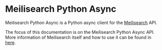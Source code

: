 # Meilisearch Python Async

Meilisearch Python Async is a Python async client for the [Meilisearch](https://github.com/meilisearch/meilisearch) API.

The focus of this documentation is on the Meilisearch Python Async API. More information of
Meilisearch itself and how to use it can be found in [here](https://docs.meilisearch.com/).
